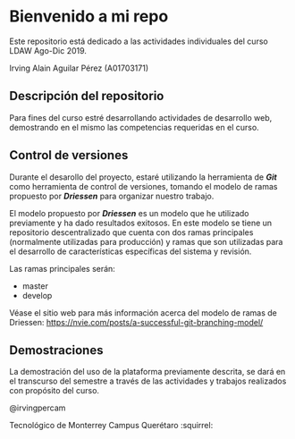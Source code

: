 # Bienvenido a mi repo
Este repositorio está dedicado a las actividades individuales del curso LDAW Ago-Dic 2019.

Irving Alain Aguilar Pérez (A01703171)

## Descripción del repositorio
Para fines del curso estré desarrollando actividades de desarrollo web, demostrando en el mismo las competencias requeridas en el curso.

## Control de versiones
Durante el desarollo del proyecto, estaré utilizando la herramienta de **_Git_** como herramienta de control de versiones, tomando el modelo de ramas propuesto por **_Driessen_** para organizar nuestro trabajo.

El modelo propuesto por **_Driessen_** es un modelo que he utilizado previamente y ha dado resultados exitosos. En este modelo se tiene un repositorio descentralizado que cuenta con dos ramas principales (normalmente utilizadas para producción) y ramas que son utilizadas para el desarrollo de características específicas del sistema y revisión.

Las ramas principales serán:

- master
- develop

Véase el sitio web para más información acerca del modelo de ramas de Driessen: https://nvie.com/posts/a-successful-git-branching-model/

## Demostraciones
La demostración del uso de la plataforma previamente descrita, se dará en el transcurso del semestre a través de las actividades y trabajos realizados con propósito del curso.

@irvingpercam 

Tecnológico de Monterrey Campus Querétaro :squirrel: